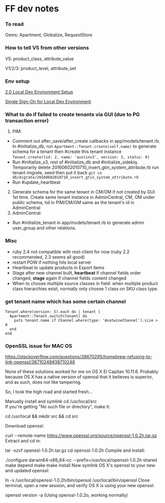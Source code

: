 # FF dev notes

### To read

Gems: Apartment, Globalize, RequestStore

### How to tell V5 from other versions

V5: product_class, attribute_value

V1/2/3: product_level, attribute_set

### Env setup

[2.0 Local Dev Environment Setup](https://fusionfactory.atlassian.net/wiki/spaces/CC/pages/14745663/2.0+Local+Dev+Environment+Setup)

[Single Sign-On for Local Dev Environment](https://fusionfactory.atlassian.net/wiki/spaces/CC/pages/3571785/Single+Sign-On+for+Local+Dev+Environment)

### What to do if failed to create tenants via GUI (due to PG transaction error)

1. PIM: 
  * Comment out after_save/after_create callbacks in app/models/tenant.rb. In #initialize_db, run `Apartment::Tenant.create(self.name)` to generate schema for a tenant then #create this tenant instance
  `Tenant.create(tid: 2, name: 'austinv3', version: 3, status: 0)`
  * Run #initialize_s3, rest of #initialize_db and #initialize_sidekiq. Temporarily delete 20160602010710_insert_gtin_system_attribute.rb run tenant migrate, seed then put it back
  `git co db/migrate/20160602010710_insert_gtin_system_attribute.rb`
  * Run #update_heartbeat
2. Generate schema for the same tenant in CM/OM if not created by GUI 1st time. Create same tenant instance in AdminCentral, CM, OM under public schema, tid in PIM/CM/OM same as the tenant's id in AdminCentral
3. AdminCentral:
  * Run #initialize_tenant in app/models/tenant.rb to generate admin user_group and other relations.
  
### Misc

  * ruby 2.4 not compatible with rest-client for now (ruby 2.2 recommended, 2.3 seems all good)
  * restart POW if nothing hits local server
  * Heartbeat to update products in Export items
  * Stage after new channel built, **heartbeat** if channel fields order changed, **stage** again if channel fields content changed
  * When to choose multiple source classes in field: when multiple product class hierarchies exist, normally only choose 1  class on SKU class type.
  

### get tenant name which has some certain channel

```
Tenant.where(version: 5).each do | tenant |
  Apartment::Tenant.switch(tenant) do
    puts tenant.name if Channel.where(type: 'AnatwineChannel').size > 0
  end
end
```

### OpenSSL issue for MAC OS

https://stackoverflow.com/questions/38670295/homebrew-refusing-to-link-openssl/38710248#38710248

None of these solutions worked for me on OS X El Capitan 10.11.6. Probably because OS X has a native version of openssl that it believes is superior, and as such, does not like tampering.

So, I took the high road and started fresh...

Manually install and symlink
cd /usr/local/src  
If you're getting "No such file or directory", make it:

cd /usr/local && mkdir src && cd src

Download openssl:

curl --remote-name https://www.openssl.org/source/openssl-1.0.2h.tar.gz
Extract and cd in:

tar -xzvf openssl-1.0.2h.tar.gz
cd openssl-1.0.2h
Compile and install:

./configure darwin64-x86_64-cc --prefix=/usr/local/openssl-1.0.2h shared
make depend
make
make install
Now symlink OS X's openssl to your new and updated openssl:

ln -s /usr/local/openssl-1.0.2h/bin/openssl /usr/local/bin/openssl
Close terminal, open a new session, and verify OS X is using your new openssl:

openssl version -a
(Using openssl-1.0.2o, working normally)
